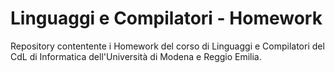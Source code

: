 # Linguaggi e Compilatori - Homework
Repository contentente i Homework del corso di Linguaggi e Compilatori del CdL di Informatica dell'Università di Modena e Reggio Emilia.
